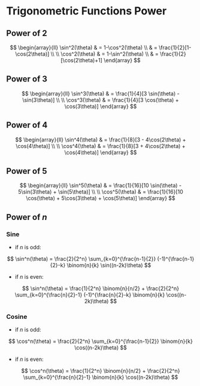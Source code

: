 # Trigonometric Functions Power

## Power of 2

$$
\begin{array}{ll}
\sin^2(\theta) & = 1-\cos^2(\theta)
\\
& = \frac{1}{2}[1-\cos(2\theta)]
\\
\\
\cos^2(\theta) & = 1-\sin^2(\theta)
\\
& = \frac{1}{2}[\cos(2\theta)+1]
\end{array}
$$

## Power of 3

$$
\begin{array}{ll}
\sin^3(\theta) & =
\frac{1}{4}[3 \sin(\theta) - \sin(3\theta)]
\\
\\
\cos^3(\theta) & =
\frac{1}{4}[3 \cos(\theta) + \cos(3\theta)]
\end{array}
$$

## Power of 4

$$
\begin{array}{ll}
\sin^4(\theta) & =
\frac{1}{8}[3 - 4\cos(2\theta) + \cos(4\theta)]
\\
\\
\cos^4(\theta) & =
\frac{1}{8}[3 + 4\cos(2\theta) + \cos(4\theta)]
\end{array}
$$

## Power of 5

$$
\begin{array}{ll}
\sin^5(\theta) & =
\frac{1}{16}[10 \sin(\theta) - 5\sin(3\theta) + \sin(5\theta)]
\\
\\
\cos^5(\theta) & =
\frac{1}{16}[10 \cos(\theta) + 5\cos(3\theta) + \cos(5\theta)]
\end{array}
$$

## Power of $n$

### Sine

- if $n$ is odd:

$$
\sin^n(\theta) = \frac{2}{2^n}
\sum_{k=0}^{\frac{n-1}{2}}
(-1)^{\frac{n-1}{2}-k}
\binom{n}{k}
\sin((n-2k)\theta)
$$

- if $n$ is even:

$$
\sin^n(\theta) = \frac{1}{2^n}
\binom{n}{n/2} +
\frac{2}{2^n}
\sum_{k=0}^{\frac{n}{2}-1}
(-1)^{\frac{n}{2}-k}
\binom{n}{k}
\cos((n-2k)\theta)
$$

### Cosine

- if $n$ is odd:

$$
\cos^n(\theta) =
\frac{2}{2^n}
\sum_{k=0}^{\frac{n-1}{2}}
\binom{n}{k}
\cos((n-2k)\theta)
$$

- if $n$ is even:

$$
\cos^n(\theta) =
\frac{1}{2^n}
\binom{n}{n/2} +
\frac{2}{2^n}
\sum_{k=0}^{\frac{n}{2}-1}
\binom{n}{k}
\cos((n-2k)\theta)
$$
